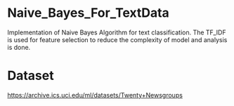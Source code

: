 # Naive_Bayes_For_TextData
Implementation of Naive Bayes Algorithm for text classification. The TF_IDF is used for feature selection to reduce the complexity of model and analysis is done.

# Dataset
https://archive.ics.uci.edu/ml/datasets/Twenty+Newsgroups
